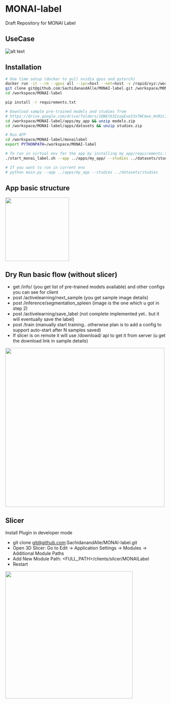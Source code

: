 # MONAI-label

Draft Repository for MONAI Label

## UseCase

![alt text](https://www.websequencediagrams.com/cgi-bin/cdraw?lz=dGl0bGUgU2ltcGxlIFVzZWNhc2UKClJlc2VhcmNoZXItPgACCjogcGlwIGluc3RhbGwgbW9uYWlsYWJlbAAWGWRldmVsb3BzIG15X2FwcApub3RlIG92ZXIgAEkMdXNpbmcgdGVtcGxhdGUgYXBwIHByb3ZpZGVzIFxuMS4gdHJhaW5cbjIuIGluZmVyIGZvciBwcmVfABMFZWQgbW9kZWxzXG4zLiBhY3RpdmUgbGVhcm4gc3RyYXRlZ2llcwCBRA1NT05BSUxhYmVsOiBzdGFydF8AgUYFXwCBRwUoAIElBiwgZGF0YXNldCkAgX4OYWRpb2xvZ2lzdDogc2hhcmUAggEGIACCAwUgc2VydmVyIGlwCgAeCy0-M0RTbGljZXI6IGNvbmZpZ3VyZQCBfwwASAxGZXcAHgdzIGFyZSBhdgCCXwVsZSB0byBzZWxlY3QgXG5uZXR3b3JrLwCBWgd5L2RldmljZSBldGMuLgoAZwgAgVwObmV4dF9zYW1wbGUoAIIgBkxlYXJuaW5nKQoAgggKAIEhDAAnBiBkZXRhaWxzAEwLAIFGCmZldGNoAE4IbG9jYWwvcmVtb3RlKQBvF3J1bgCDPwZlbmNlKGRlZXBncm93LCBhdXRvc2VnbWVudAB3GACEZAcAgkEYcnJlY3RzAB8HAIFtFnN1Ym1pdCgAhS8FAIFnDgCEBwwAhGkFKG5ldwCCJwcpCgo&s=rose)

## Installation

```bash
# One time setup (docker to pull nvidia gpus and pytorch)
docker run -it --rm --gpus all --ipc=host --net=host -v /rapid/xyz:/workspace/ nvcr.io/nvidia/pytorch:21.02-py3 
git clone git@github.com:SachidanandAlle/MONAI-label.git /workspace/MONAI-label
cd /workspace/MONAI-label

pip install -r requirements.txt

# Download sample pre-trained models and studies from
# https://drive.google.com/drive/folders/1QNEtb3InzpEve53xTWCmxe_HnR2cImUv?usp=sharing
cd /workspace/MONAI-label/apps/my_app && unzip models.zip
cd /workspace/MONAI-label/apps/datasets && unzip studies.zip

# Run APP
cd /workspace/MONAI-label/monailabel
export PYTHONPATH=/workspace/MONAI-label

# To run in virtual env for the app by installing my_app/requirements.txt
./start_monai_label.sh --app ../apps/my_app/ --studies ../datasets/studies 

# If you want to run in current env
# python main.py --app ../apps/my_app --studies ../datasets/studies

```

## App basic structure

<img src="https://user-images.githubusercontent.com/7339051/114428020-98cdaf80-9bb3-11eb-8010-40f47d1afcd6.png" width="200"/>


## Dry Run basic flow (without slicer)

- get /info/ (you get list of pre-trained models available) and other configs you can see for client
- post /activelearning/next_sample (you get sample image details)
- post /inference/segmentation_spleen (image is the one which u got in step 2)
- post /activelearning/save_label (not complete implemented yet.. but it will eventually save the label)
- post /train (manually start training.. otherwise plan is to add a config to support auto-start after N samples saved)
- If slicer is on remote it will use /download/ api to get it from server (u get the download link in sample details)

<img src="https://user-images.githubusercontent.com/7339051/114413387-d9263100-9ba5-11eb-825f-ad5f9d968da8.png" width="500"/>

## Slicer
Install Plugin in developer mode
 - git clone git@github.com:SachidanandAlle/MONAI-label.git
 - Open 3D Slicer: Go to Edit -> Application Settings -> Modules -> Additional Module Paths
 - Add New Module Path: <FULL_PATH>/clients/slicer/MONAILabel
 - Restart
<img src="https://user-images.githubusercontent.com/7339051/114699253-f4b14900-9d17-11eb-811f-86e572f77224.png" width="400"/>

